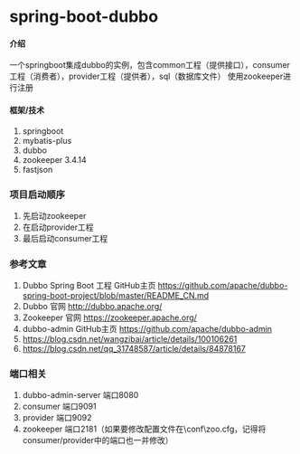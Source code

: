 # spring-boot-dubbo

#### 介绍
一个springboot集成dubbo的实例，包含common工程（提供接口），consumer工程（消费者），provider工程（提供者），sql（数据库文件）
使用zookeeper进行注册

#### 框架/技术
1. springboot
2. mybatis-plus
3. dubbo
4. zookeeper 3.4.14
5. fastjson

### 项目启动顺序
1. 先启动zookeeper
2. 在启动provider工程
3. 最后启动consumer工程

### 参考文章
1. Dubbo Spring Boot 工程 GitHub主页
https://github.com/apache/dubbo-spring-boot-project/blob/master/README_CN.md
2. Dubbo 官网
http://dubbo.apache.org/
3. Zookeeper 官网
https://zookeeper.apache.org/
4. dubbo-admin GitHub主页
https://github.com/apache/dubbo-admin
5. https://blog.csdn.net/wangzibai/article/details/100106261
6. https://blog.csdn.net/qq_31748587/article/details/84878167

### 端口相关
1. dubbo-admin-server 端口8080
2. consumer 端口9091
3. provider 端口9092
4. zookeeper 端口2181（如果要修改配置文件在\conf\zoo.cfg，记得将consumer/provider中的端口也一并修改）